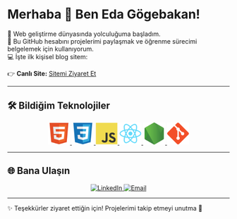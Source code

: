 # Merhaba 👋 Ben Eda Gögebakan!

🌸 Web geliştirme dünyasında yolculuğuma başladım.  
📌 Bu GitHub hesabını projelerimi paylaşmak ve öğrenme sürecimi belgelemek için kullanıyorum.  
💻 İşte ilk kişisel blog sitem:  

👉 **Canlı Site:** [Sitemi Ziyaret Et](https://kisisel-blog-two.vercel.app/)

---

## 🛠️ Bildiğim Teknolojiler

<p align="center">
  <a href="https://developer.mozilla.org/en-US/docs/Web/HTML" target="_blank">
    <img src="https://raw.githubusercontent.com/devicons/devicon/master/icons/html5/html5-original.svg" alt="HTML5" width="50" height="50"/>
  </a>
  <a href="https://developer.mozilla.org/en-US/docs/Web/CSS" target="_blank">
    <img src="https://raw.githubusercontent.com/devicons/devicon/master/icons/css3/css3-original.svg" alt="CSS3" width="50" height="50"/>
  </a>
  <a href="https://developer.mozilla.org/en-US/docs/Web/JavaScript" target="_blank">
    <img src="https://raw.githubusercontent.com/devicons/devicon/master/icons/javascript/javascript-original.svg" alt="JavaScript" width="50" height="50"/>
  </a>
  <a href="https://react.dev/" target="_blank">
    <img src="https://raw.githubusercontent.com/devicons/devicon/master/icons/react/react-original.svg" alt="React" width="50" height="50"/>
  </a>
  <a href="https://nodejs.org/" target="_blank">
    <img src="https://raw.githubusercontent.com/devicons/devicon/master/icons/nodejs/nodejs-original.svg" alt="NodeJS" width="50" height="50"/>
  </a>
  <a href="https://git-scm.com/" target="_blank">
    <img src="https://raw.githubusercontent.com/devicons/devicon/master/icons/git/git-original.svg" alt="Git" width="50" height="50"/>
  </a>
</p>

---

## 🌐 Bana Ulaşın

<p align="center">
  <a href="https://www.linkedin.com/in/eda-gögebakan/" target="_blank">
    <img src="https://cdn.jsdelivr.net/gh/devicons/devicon/icons/linkedin/linkedin-original.svg" alt="LinkedIn" width="50" height="50"/>
  </a>
  <a href="mailto:edagögebakan@example.com" target="_blank">
    <img src="https://cdn-icons-png.flaticon.com/512/732/732200.png" alt="Email" width="50" height="50"/>
  </a>
</p>

---

✨ Teşekkürler ziyaret ettiğin için! Projelerimi takip etmeyi unutma 🚀
